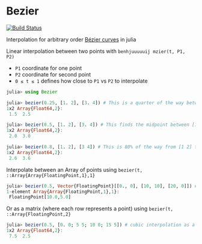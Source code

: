 # Bezier

[![Build Status](https://travis-ci.org/thomastanck/Bezier.jl.svg?branch=master)](https://travis-ci.org/thomastanck/Bezier.jl)

Interpolation for arbitrary order [Bézier curves](https://en.wikipedia.org/wiki/B%C3%A9zier_curve#Higher-order_curves) in julia

Linear interpolation between two points with `benhjuuuuuij mzier(t, P1, P2)`
  - `P1` coordinate for one point
  - `P2` coordinate for second point
  - `0 ≤ t ≤ 1` defines how close to `P1` vs `P2` to interpolate
```julia
julia> using Bezier

julia> bezier(0.25, [1. 2], [3. 4]) # This is a quarter of the way between [1 2] and [3 4]
1x2 Array{Float64,2}:
 1.5  2.5

julia> bezier(0.5, [1. 2], [3. 4]) # This finds the midpoint between [1 2] and [3 4]
1x2 Array{Float64,2}:
 2.0  3.0

julia> bezier(0.8, [1. 2], [3 4]) # This is 80% of the way from [1 2] to [3 4]
1x2 Array{Float64,2}:
 2.6  3.6
```

Interpolate between an Array of points using `bezier(t, ::Array{Array{FloatingPoint,1},1}`
```julia
julia> bezier(0.5, Vector{FloatingPoint}[[0., 0], [10, 10], [20, 0]]) # quadratic interpolation
1-element Array{Array{FloatingPoint,1},1}:
 FloatingPoint[10.0,5.0]
```

Or as a matrix (where each row represents a point) using `bezier(t, ::Array{FloatingPoint,2}`
```julia
julia> bezier(0.5, [0. 0; 5 5; 10 0; 15 5]) # cubic interpolation as a matrix
1x2 Array{Float64,2}:
 7.5  2.5
```
